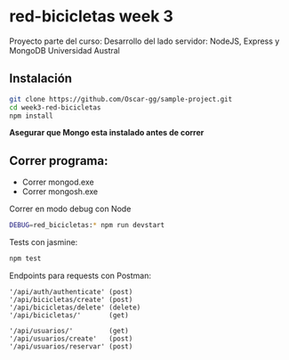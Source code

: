 # red-bicicletas week 3

Proyecto parte del curso:
Desarrollo del lado servidor: NodeJS, Express y MongoDB
Universidad Austral

## Instalación
```bash
git clone https://github.com/Oscar-gg/sample-project.git
cd week3-red-bicicletas
npm install
```
**Asegurar que Mongo esta instalado antes de correr**

## Correr programa:

- Correr mongod.exe
- Correr mongosh.exe

Correr en modo debug con Node
```bash
DEBUG=red_bicicletas:* npm run devstart
```

Tests con jasmine:
```bash
npm test
```

Endpoints para requests con Postman:
```
'/api/auth/authenticate' (post)
'/api/bicicletas/create' (post)
'/api/bicicletas/delete' (delete)
'/api/bicicletas/'       (get)

'/api/usuarios/'         (get)
'/api/usuarios/create'   (post)
'/api/usuarios/reservar' (post)
```